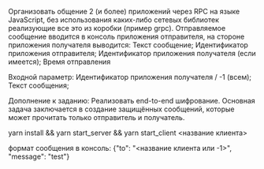 Организовать общение 2 (и более) приложений через RPC на языке JavaScript, без использования каких-либо сетевых библиотек реализующие все это из коробки (пример grpc).  Отправляемое сообщение вводится в консоль приложения отправителя, на стороне приложения получателя выводится: 
Текст сообщение;
Идентификатор приложения отправителя; 
Идентификатор приложения получателя (если имеется); 
Время отправления

Входной параметр:
Идентификатор приложения получателя / -1 (всем);
Текст сообщения;

Дополнение к заданию:
Реализовать end-to-end шифрование. Основная задача заключается в создание защищённых сообщений, которые может прочитать только отправитель и получатель.

yarn install && yarn start_server && yarn start_client <название клиента>

формат сообщения в консоль:
{"to": "<название клиента или -1>", "message": "test"}
